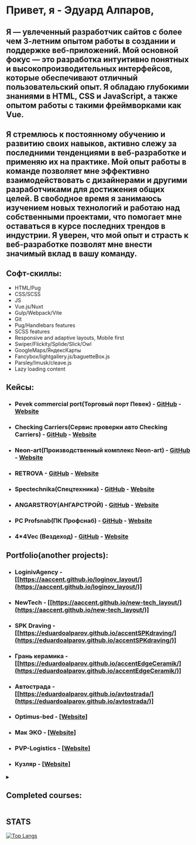 <h1>Привет, я - Эдуард Алпаров,</h1>
<h2>
        Я — увлеченный разработчик сайтов с более чем 3-летним опытом работы в создании и поддержке веб-приложений. 
    Мой основной фокус — это разработка интуитивно понятных и высокопроизводительных интерфейсов, которые обеспечивают 
    отличный пользовательский опыт. Я обладаю глубокими знаниями в HTML, CSS и JavaScript, 
    а также опытом работы с такими фреймворками как Vue.
</h2>
<h2>
      Я стремлюсь к постоянному обучению и развитию своих навыков, активно слежу за последними тенденциями в веб-разработке 
    и применяю их на практике. Мой опыт работы в команде позволяет мне эффективно взаимодействовать с дизайнерами 
    и другими разработчиками для достижения общих целей. В свободное время я занимаюсь изучением новых технологий 
    и работаю над собственными проектами, что помогает мне оставаться в курсе последних трендов в индустрии.
    Я уверен, что мой опыт и страсть к веб-разработке позволят мне внести значимый вклад в вашу команду.
</h2>
    
## Софт-скиллы:
- $`{\textsf{HTML/Pug}}`$
- $`{\textsf{CSS/SCSS}}`$
- $`{\textsf{JS}}`$
- $`{\textsf{Vue.js/Nuxt}}`$
- $`{\textsf{Gulp/Webpack/Vite}}`$
- $`{\textsf{Git}}`$
- $`{\textsf{Pug/Handlebars features}}`$
- $`{\textsf{SCSS features}}`$
- $`{\textsf{Responsive and adaptive layouts, Mobile first}}`$
- $`{\textsf{Swiper/Flickity/Splide/Slick/Owl}}`$
- $`{\textsf{GoogleMaps/ЯндексКарты}}`$
- $`{\textsf{Fancybox/lightgallery.js/baguetteBox.js}}`$
- $`{\textsf{Parsley/Imusk/cleave.js}}`$
- $`{\textsf{Lazy loading content}}`$

## Кейсы:

- ### Pevek commercial port(Торговый порт Певек) - [GitHub](https://github.com/EduardoAlparov/morport-pevek) - [Website](https://morport-pevek.ru/)
- ### Checking Carriers(Сервис проверки авто Checking Carriers) - [GitHub](https://github.com/EduardoAlparov/CheckingCarrier) - [Website](https://info.checking-carriers.ru/)
- ### Neon-art(Производственный комплекс Neon-art) - [GitHub](https://github.com/EduardoAlparov/neon-art) - [Website](https://www.neonart.ru/lp/jobs/)
- ### RETROVA - [GitHub](https://github.com/EduardoAlparov/accent-Retrova) - [Website](https://eduardoalparov.github.io/accent-Retrova/index.html)
- ### Spectechnika(Спецтехника) - [GitHub](https://github.com/EduardoAlparov/spectechnika) - [Website](https://eduardoalparov.github.io/spectechnika/)
- ### ANGARSTROY(АНГАРСТРОЙ) - [GitHub](https://github.com/EduardoAlparov/accent-Hangar) - [Website](https://eduardoalparov.github.io/accent-Hangar/)
- ### PC Profsnab(ПК Профснаб) - [GitHub](https://github.com/EduardoAlparov/PROFSNAB) - [Website](https://pk-profsnab.ru/)
- ### 4*4Vec (Вездеход) - [GitHub](https://github.com/EduardoAlparov/coolslider) - [Website](https://eduardoalparov.github.io/coolslider)

## Portfolio(another projects):
- ### LoginivAgency - [[https://aaccent.github.io/loginov_layout/](https://aaccent.github.io/loginov_layout/)]
- ### NewTech - [[https://aaccent.github.io/new-tech_layout/](https://aaccent.github.io/new-tech_layout/)]
- ### SPK Draving - [[https://eduardoalparov.github.io/accentSPKdraving/](https://eduardoalparov.github.io/accentSPKdraving/)]
- ### Грань керамика - [[https://eduardoalparov.github.io/accentEdgeCeramik/](https://eduardoalparov.github.io/accentEdgeCeramik/)]
- ### Автострада - [[https://eduardoalparov.github.io/avtostrada/](https://eduardoalparov.github.io/avtostrada/)]
- ### Optimus-bed - [[Website](https://optimusbed.ru/)]
- ### Мак ЭКО - [[Website](https://mac-ivf.ru/bank-donorov/)]
- ### PVP-Logistics - [[Website](http://pvp-logistics.ru/)]
- ### Кузляр - [[Website](https://kyzler.ru/)]

<details>
<summary><h2>Completed courses:</h2></summary>
    
<figure>
    <img width="100%" src="/dev.png">
    <figcaption>&#10149; Layout development basics</figcaption>
</figure>
    
<figure>
    <img width="100%" src="/javascript.png">
    <figcaption>&#10149; Comprehensive javascript training</figcaption>
</figure>
    
<figure>
    <img width="100%" src="/vue.png">
    <figcaption>&#10149; Vue.js for experienced developers</figcaption>
</figure>

</details>

## STATS
[![Top Langs](https://github-readme-stats.vercel.app/api/top-langs/?username=EduardoAlparov&layout=compact&show_icons=true&theme=radical)](https://github.com/anuraghazra/github-readme-stats)
